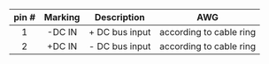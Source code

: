 | **pin #** | **Marking** | **Description** | **AWG** |
| :---: | :---: | :---: | :---: |
| 1 | -DC IN | + DC bus input | according to cable ring |
| 2 | +DC IN | - DC bus input | according to cable ring |
